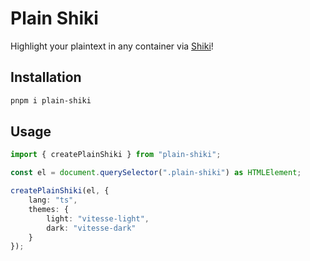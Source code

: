 # Plain Shiki

Highlight your plaintext in any container via [Shiki]!

## Installation

```bash
pnpm i plain-shiki
```

## Usage

```ts
import { createPlainShiki } from "plain-shiki";

const el = document.querySelector(".plain-shiki") as HTMLElement;

createPlainShiki(el, {
    lang: "ts",
    themes: {
        light: "vitesse-light",
        dark: "vitesse-dark"
    }
});
```

[Shiki]: https://shiki.style